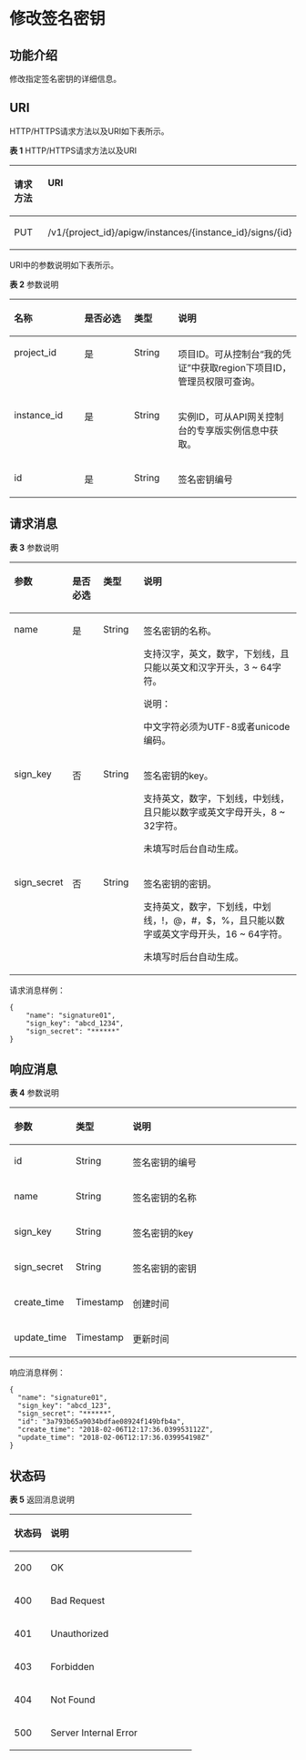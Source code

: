 # 修改签名密钥<a name="apig-phapi-180713136"></a>

## 功能介绍<a name="section41224746"></a>

修改指定签名密钥的详细信息。

## URI<a name="section35478397"></a>

HTTP/HTTPS请求方法以及URI如下表所示。

**表 1**  HTTP/HTTPS请求方法以及URI

<a name="table59329349"></a>
<table><thead align="left"><tr id="row22745357"><th class="cellrowborder" valign="top" width="20%" id="mcps1.2.3.1.1"><p id="p30434635"><a name="p30434635"></a><a name="p30434635"></a>请求方法</p>
</th>
<th class="cellrowborder" valign="top" width="80%" id="mcps1.2.3.1.2"><p id="p49286410"><a name="p49286410"></a><a name="p49286410"></a>URI</p>
</th>
</tr>
</thead>
<tbody><tr id="row32776306"><td class="cellrowborder" valign="top" width="20%" headers="mcps1.2.3.1.1 "><p id="p37635114"><a name="p37635114"></a><a name="p37635114"></a>PUT</p>
</td>
<td class="cellrowborder" valign="top" width="80%" headers="mcps1.2.3.1.2 "><p id="p28545370"><a name="p28545370"></a><a name="p28545370"></a>/v1/{project_id}/apigw/instances/{instance_id}/signs/{id}</p>
</td>
</tr>
</tbody>
</table>

URI中的参数说明如下表所示。

**表 2**  参数说明

<a name="table5827335"></a>
<table><thead align="left"><tr id="row60220277"><th class="cellrowborder" valign="top" width="24.48755124487551%" id="mcps1.2.5.1.1"><p id="p46004251"><a name="p46004251"></a><a name="p46004251"></a>名称</p>
</th>
<th class="cellrowborder" valign="top" width="17.348265173482652%" id="mcps1.2.5.1.2"><p id="p35356887"><a name="p35356887"></a><a name="p35356887"></a>是否必选</p>
</th>
<th class="cellrowborder" valign="top" width="15.308469153084694%" id="mcps1.2.5.1.3"><p id="p45335566"><a name="p45335566"></a><a name="p45335566"></a>类型</p>
</th>
<th class="cellrowborder" valign="top" width="42.85571442855714%" id="mcps1.2.5.1.4"><p id="p48302250"><a name="p48302250"></a><a name="p48302250"></a>说明</p>
</th>
</tr>
</thead>
<tbody><tr id="row13835173313503"><td class="cellrowborder" valign="top" width="24.48755124487551%" headers="mcps1.2.5.1.1 "><p id="p55878963"><a name="p55878963"></a><a name="p55878963"></a>project_id</p>
</td>
<td class="cellrowborder" valign="top" width="17.348265173482652%" headers="mcps1.2.5.1.2 "><p id="p29902160"><a name="p29902160"></a><a name="p29902160"></a>是</p>
</td>
<td class="cellrowborder" valign="top" width="15.308469153084694%" headers="mcps1.2.5.1.3 "><p id="p6155914"><a name="p6155914"></a><a name="p6155914"></a>String</p>
</td>
<td class="cellrowborder" valign="top" width="42.85571442855714%" headers="mcps1.2.5.1.4 "><p id="p28867016"><a name="p28867016"></a><a name="p28867016"></a>项目ID。可从控制台“我的凭证”中获取region下项目ID，管理员权限可查询。</p>
</td>
</tr>
<tr id="row1127443316504"><td class="cellrowborder" valign="top" width="24.48755124487551%" headers="mcps1.2.5.1.1 "><p id="p1780913159538"><a name="p1780913159538"></a><a name="p1780913159538"></a>instance_id</p>
</td>
<td class="cellrowborder" valign="top" width="17.348265173482652%" headers="mcps1.2.5.1.2 "><p id="p9809215115310"><a name="p9809215115310"></a><a name="p9809215115310"></a>是</p>
</td>
<td class="cellrowborder" valign="top" width="15.308469153084694%" headers="mcps1.2.5.1.3 "><p id="p1280914152538"><a name="p1280914152538"></a><a name="p1280914152538"></a>String</p>
</td>
<td class="cellrowborder" valign="top" width="42.85571442855714%" headers="mcps1.2.5.1.4 "><p id="p1880914157537"><a name="p1880914157537"></a><a name="p1880914157537"></a>实例ID，可从API网关控制台的专享版实例信息中获取。</p>
</td>
</tr>
<tr id="row20168211"><td class="cellrowborder" valign="top" width="24.48755124487551%" headers="mcps1.2.5.1.1 "><p id="p23012400"><a name="p23012400"></a><a name="p23012400"></a>id</p>
</td>
<td class="cellrowborder" valign="top" width="17.348265173482652%" headers="mcps1.2.5.1.2 "><p id="p52065130"><a name="p52065130"></a><a name="p52065130"></a>是</p>
</td>
<td class="cellrowborder" valign="top" width="15.308469153084694%" headers="mcps1.2.5.1.3 "><p id="p56525992"><a name="p56525992"></a><a name="p56525992"></a>String</p>
</td>
<td class="cellrowborder" valign="top" width="42.85571442855714%" headers="mcps1.2.5.1.4 "><p id="p15202643"><a name="p15202643"></a><a name="p15202643"></a>签名密钥编号</p>
</td>
</tr>
</tbody>
</table>

## 请求消息<a name="section50870124"></a>

**表 3**  参数说明

<a name="table9764325"></a>
<table><thead align="left"><tr id="row36235803"><th class="cellrowborder" valign="top" width="17.169999999999998%" id="mcps1.2.5.1.1"><p id="p49418950"><a name="p49418950"></a><a name="p49418950"></a>参数</p>
</th>
<th class="cellrowborder" valign="top" width="11.110000000000001%" id="mcps1.2.5.1.2"><p id="p56063914"><a name="p56063914"></a><a name="p56063914"></a>是否必选</p>
</th>
<th class="cellrowborder" valign="top" width="14.14%" id="mcps1.2.5.1.3"><p id="p1295450"><a name="p1295450"></a><a name="p1295450"></a>类型</p>
</th>
<th class="cellrowborder" valign="top" width="57.58%" id="mcps1.2.5.1.4"><p id="p4859217"><a name="p4859217"></a><a name="p4859217"></a>说明</p>
</th>
</tr>
</thead>
<tbody><tr id="row52708562"><td class="cellrowborder" valign="top" width="17.169999999999998%" headers="mcps1.2.5.1.1 "><p id="p41535136"><a name="p41535136"></a><a name="p41535136"></a>name</p>
</td>
<td class="cellrowborder" valign="top" width="11.110000000000001%" headers="mcps1.2.5.1.2 "><p id="p8902895"><a name="p8902895"></a><a name="p8902895"></a>是</p>
</td>
<td class="cellrowborder" valign="top" width="14.14%" headers="mcps1.2.5.1.3 "><p id="p50045927"><a name="p50045927"></a><a name="p50045927"></a>String</p>
</td>
<td class="cellrowborder" valign="top" width="57.58%" headers="mcps1.2.5.1.4 "><p id="p27188271"><a name="p27188271"></a><a name="p27188271"></a>签名密钥的名称。</p>
<p id="p23134828"><a name="p23134828"></a><a name="p23134828"></a>支持汉字，英文，数字，下划线，且只能以英文和汉字开头，3 ~ 64字符。</p>
<div class="note" id="note412210359485"><a name="note412210359485"></a><a name="note412210359485"></a><span class="notetitle"> 说明： </span><div class="notebody"><p id="p1122173518481"><a name="p1122173518481"></a><a name="p1122173518481"></a>中文字符必须为UTF-8或者unicode编码。</p>
</div></div>
</td>
</tr>
<tr id="row46050118"><td class="cellrowborder" valign="top" width="17.169999999999998%" headers="mcps1.2.5.1.1 "><p id="p66911810"><a name="p66911810"></a><a name="p66911810"></a>sign_key</p>
</td>
<td class="cellrowborder" valign="top" width="11.110000000000001%" headers="mcps1.2.5.1.2 "><p id="p51147542"><a name="p51147542"></a><a name="p51147542"></a>否</p>
</td>
<td class="cellrowborder" valign="top" width="14.14%" headers="mcps1.2.5.1.3 "><p id="p49310201"><a name="p49310201"></a><a name="p49310201"></a>String</p>
</td>
<td class="cellrowborder" valign="top" width="57.58%" headers="mcps1.2.5.1.4 "><p id="p34703382"><a name="p34703382"></a><a name="p34703382"></a>签名密钥的key。</p>
<p id="p65832877"><a name="p65832877"></a><a name="p65832877"></a>支持英文，数字，下划线，中划线，且只能以数字或英文字母开头，8 ~ 32字符。</p>
<p id="p9329870"><a name="p9329870"></a><a name="p9329870"></a>未填写时后台自动生成。</p>
</td>
</tr>
<tr id="row34860829"><td class="cellrowborder" valign="top" width="17.169999999999998%" headers="mcps1.2.5.1.1 "><p id="p23480388"><a name="p23480388"></a><a name="p23480388"></a>sign_secret</p>
</td>
<td class="cellrowborder" valign="top" width="11.110000000000001%" headers="mcps1.2.5.1.2 "><p id="p22863307"><a name="p22863307"></a><a name="p22863307"></a>否</p>
</td>
<td class="cellrowborder" valign="top" width="14.14%" headers="mcps1.2.5.1.3 "><p id="p39988541"><a name="p39988541"></a><a name="p39988541"></a>String</p>
</td>
<td class="cellrowborder" valign="top" width="57.58%" headers="mcps1.2.5.1.4 "><p id="p15760103411438"><a name="p15760103411438"></a><a name="p15760103411438"></a>签名密钥的密钥。</p>
<p id="p17846404"><a name="p17846404"></a><a name="p17846404"></a>支持英文，数字，下划线，中划线，!，@，#，$，%，且只能以数字或英文字母开头，16 ~ 64字符。</p>
<p id="p182071619113719"><a name="p182071619113719"></a><a name="p182071619113719"></a>未填写时后台自动生成。</p>
</td>
</tr>
</tbody>
</table>

请求消息样例：

```
{
	"name": "signature01",
	"sign_key": "abcd_1234",
	"sign_secret": "******"
}
```

## 响应消息<a name="section26839366"></a>

**表 4**  参数说明

<a name="table29766870"></a>
<table><thead align="left"><tr id="row15144968"><th class="cellrowborder" valign="top" width="18.18%" id="mcps1.2.4.1.1"><p id="p18782868"><a name="p18782868"></a><a name="p18782868"></a>参数</p>
</th>
<th class="cellrowborder" valign="top" width="16.16%" id="mcps1.2.4.1.2"><p id="p2503109"><a name="p2503109"></a><a name="p2503109"></a>类型</p>
</th>
<th class="cellrowborder" valign="top" width="65.66%" id="mcps1.2.4.1.3"><p id="p12827669"><a name="p12827669"></a><a name="p12827669"></a>说明</p>
</th>
</tr>
</thead>
<tbody><tr id="row23239175"><td class="cellrowborder" valign="top" width="18.18%" headers="mcps1.2.4.1.1 "><p id="p3325060"><a name="p3325060"></a><a name="p3325060"></a>id</p>
</td>
<td class="cellrowborder" valign="top" width="16.16%" headers="mcps1.2.4.1.2 "><p id="p894433"><a name="p894433"></a><a name="p894433"></a>String</p>
</td>
<td class="cellrowborder" valign="top" width="65.66%" headers="mcps1.2.4.1.3 "><p id="p5340230"><a name="p5340230"></a><a name="p5340230"></a>签名密钥的编号</p>
</td>
</tr>
<tr id="row48062076"><td class="cellrowborder" valign="top" width="18.18%" headers="mcps1.2.4.1.1 "><p id="p714049"><a name="p714049"></a><a name="p714049"></a>name</p>
</td>
<td class="cellrowborder" valign="top" width="16.16%" headers="mcps1.2.4.1.2 "><p id="p57837986"><a name="p57837986"></a><a name="p57837986"></a>String</p>
</td>
<td class="cellrowborder" valign="top" width="65.66%" headers="mcps1.2.4.1.3 "><p id="p54365321"><a name="p54365321"></a><a name="p54365321"></a>签名密钥的名称</p>
</td>
</tr>
<tr id="row19525841"><td class="cellrowborder" valign="top" width="18.18%" headers="mcps1.2.4.1.1 "><p id="p38089273"><a name="p38089273"></a><a name="p38089273"></a>sign_key</p>
</td>
<td class="cellrowborder" valign="top" width="16.16%" headers="mcps1.2.4.1.2 "><p id="p65332249"><a name="p65332249"></a><a name="p65332249"></a>String</p>
</td>
<td class="cellrowborder" valign="top" width="65.66%" headers="mcps1.2.4.1.3 "><p id="p57420826"><a name="p57420826"></a><a name="p57420826"></a>签名密钥的key</p>
</td>
</tr>
<tr id="row47025390"><td class="cellrowborder" valign="top" width="18.18%" headers="mcps1.2.4.1.1 "><p id="p50960259"><a name="p50960259"></a><a name="p50960259"></a>sign_secret</p>
</td>
<td class="cellrowborder" valign="top" width="16.16%" headers="mcps1.2.4.1.2 "><p id="p34140300"><a name="p34140300"></a><a name="p34140300"></a>String</p>
</td>
<td class="cellrowborder" valign="top" width="65.66%" headers="mcps1.2.4.1.3 "><p id="p13900914"><a name="p13900914"></a><a name="p13900914"></a>签名密钥的密钥</p>
</td>
</tr>
<tr id="row57999363"><td class="cellrowborder" valign="top" width="18.18%" headers="mcps1.2.4.1.1 "><p id="p327934"><a name="p327934"></a><a name="p327934"></a>create_time</p>
</td>
<td class="cellrowborder" valign="top" width="16.16%" headers="mcps1.2.4.1.2 "><p id="p26562698"><a name="p26562698"></a><a name="p26562698"></a>Timestamp</p>
</td>
<td class="cellrowborder" valign="top" width="65.66%" headers="mcps1.2.4.1.3 "><p id="p4094926"><a name="p4094926"></a><a name="p4094926"></a>创建时间</p>
</td>
</tr>
<tr id="row36854341"><td class="cellrowborder" valign="top" width="18.18%" headers="mcps1.2.4.1.1 "><p id="p32411665"><a name="p32411665"></a><a name="p32411665"></a>update_time</p>
</td>
<td class="cellrowborder" valign="top" width="16.16%" headers="mcps1.2.4.1.2 "><p id="p8099242"><a name="p8099242"></a><a name="p8099242"></a>Timestamp</p>
</td>
<td class="cellrowborder" valign="top" width="65.66%" headers="mcps1.2.4.1.3 "><p id="p52058871"><a name="p52058871"></a><a name="p52058871"></a>更新时间</p>
</td>
</tr>
</tbody>
</table>

响应消息样例：

```
{
  "name": "signature01",
  "sign_key": "abcd_123",
  "sign_secret": "******",
  "id": "3a793b65a9034bdfae08924f149bfb4a",
  "create_time": "2018-02-06T12:17:36.039953112Z",
  "update_time": "2018-02-06T12:17:36.039954198Z"
}
```

## 状态码<a name="section55177934"></a>

**表 5**  返回消息说明

<a name="table17361562"></a>
<table><thead align="left"><tr id="row27903249"><th class="cellrowborder" valign="top" width="20%" id="mcps1.2.3.1.1"><p id="p45570711"><a name="p45570711"></a><a name="p45570711"></a>状态码</p>
</th>
<th class="cellrowborder" valign="top" width="80%" id="mcps1.2.3.1.2"><p id="p2161061"><a name="p2161061"></a><a name="p2161061"></a>说明</p>
</th>
</tr>
</thead>
<tbody><tr id="row31910236"><td class="cellrowborder" valign="top" width="20%" headers="mcps1.2.3.1.1 "><p id="p34592308"><a name="p34592308"></a><a name="p34592308"></a>200</p>
</td>
<td class="cellrowborder" valign="top" width="80%" headers="mcps1.2.3.1.2 "><p id="p50513540"><a name="p50513540"></a><a name="p50513540"></a>OK</p>
</td>
</tr>
<tr id="row51968681"><td class="cellrowborder" valign="top" width="20%" headers="mcps1.2.3.1.1 "><p id="p48713633"><a name="p48713633"></a><a name="p48713633"></a>400</p>
</td>
<td class="cellrowborder" valign="top" width="80%" headers="mcps1.2.3.1.2 "><p id="p53490214"><a name="p53490214"></a><a name="p53490214"></a>Bad Request</p>
</td>
</tr>
<tr id="row11649880"><td class="cellrowborder" valign="top" width="20%" headers="mcps1.2.3.1.1 "><p id="p4116251"><a name="p4116251"></a><a name="p4116251"></a>401</p>
</td>
<td class="cellrowborder" valign="top" width="80%" headers="mcps1.2.3.1.2 "><p id="p64980894"><a name="p64980894"></a><a name="p64980894"></a>Unauthorized</p>
</td>
</tr>
<tr id="row47957135"><td class="cellrowborder" valign="top" width="20%" headers="mcps1.2.3.1.1 "><p id="p59322709"><a name="p59322709"></a><a name="p59322709"></a>403</p>
</td>
<td class="cellrowborder" valign="top" width="80%" headers="mcps1.2.3.1.2 "><p id="p40410161"><a name="p40410161"></a><a name="p40410161"></a>Forbidden</p>
</td>
</tr>
<tr id="row28147129"><td class="cellrowborder" valign="top" width="20%" headers="mcps1.2.3.1.1 "><p id="p65325006"><a name="p65325006"></a><a name="p65325006"></a>404</p>
</td>
<td class="cellrowborder" valign="top" width="80%" headers="mcps1.2.3.1.2 "><p id="p15296380"><a name="p15296380"></a><a name="p15296380"></a>Not Found</p>
</td>
</tr>
<tr id="row41745357"><td class="cellrowborder" valign="top" width="20%" headers="mcps1.2.3.1.1 "><p id="p25930762"><a name="p25930762"></a><a name="p25930762"></a>500</p>
</td>
<td class="cellrowborder" valign="top" width="80%" headers="mcps1.2.3.1.2 "><p id="p20016996"><a name="p20016996"></a><a name="p20016996"></a>Server Internal Error</p>
</td>
</tr>
</tbody>
</table>

